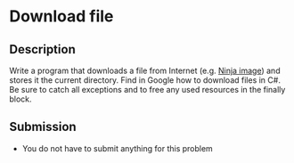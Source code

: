 # Download file

## Description
Write a program that downloads a file from Internet (e.g. [Ninja image](https://telerikacademy.com/Content/Images/news-img01.png)) and stores it the current directory.
Find in Google how to download files in C#.
Be sure to catch all exceptions and to free any used resources in the finally block.

## Submission
- You do not have to submit anything for this problem
